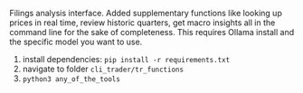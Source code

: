 Filings analysis interface. Added supplementary functions like looking up prices in real time, review historic quarters, get macro insights all in the command line for the sake of completeness. This requires Ollama install and the specific model you want to use.
1. install dependencies: `pip install -r requirements.txt`
2. navigate to folder `cli_trader/tr_functions`
3. `python3 any_of_the_tools`
